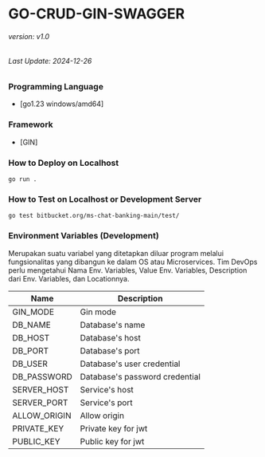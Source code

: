 # GO-CRUD-GIN-SWAGGER

###### version: v1.0

###### Last Update: 2024-12-26

### Programming Language

- [go1.23 windows/amd64]

### Framework

- [GIN]

### How to Deploy on Localhost

```
go run .
```

### How to Test on Localhost or Development Server

```
go test bitbucket.org/ms-chat-banking-main/test/
```

### Environment Variables (Development)

Merupakan suatu variabel yang ditetapkan diluar program melalui fungsionalitas yang dibangun ke dalam OS atau Microservices. Tim DevOps perlu mengetahui Nama Env. Variables, Value Env. Variables, Description dari Env. Variables, dan Locationnya.

| Name         | Description                    |
| ------------ | ------------------------------ |
| GIN_MODE     | Gin mode                       |
| DB_NAME      | Database's name                |
| DB_HOST      | Database's host                |
| DB_PORT      | Database's port                |
| DB_USER      | Database's user credential     |
| DB_PASSWORD  | Database's password credential |
| SERVER_HOST  | Service's host                 |
| SERVER_PORT  | Service's port                 |
| ALLOW_ORIGIN | Allow origin                   |
| PRIVATE_KEY  | Private key for jwt            |
| PUBLIC_KEY   | Public key for jwt             |
